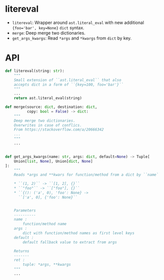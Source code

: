 # litereval

* `litereval`: Wrapper around `ast.literal_eval` with new additional `{foo='bar', key=None}` `dict` syntax.
* `merge`: Deep merge two dictionaries.
* `get_args_kwargs`: Read `*args` and `*kwargs` from `dict` by key.


# API

```py
def litereval(string: str):
    """
    Small extension of ``ast.literal_eval`` that also
    accepts dict in a form of ``{key=100, foo='bar'}``
    """
    ...
    return ast.literal_eval(string)
```

```py
def merge(source: dict, destination: dict,
          copy: bool = False) -> dict:
    """
    Deep merge two dictionaries.
    Overwrites in case of conflics.
    From https://stackoverflow.com/a/20666342
    ...
    """
    ...
    
```


```py
def get_args_kwargs(name: str, args: dict, default=None) -> Tuple[
    Union[list, None], Union[dict, None]
]:
    """
    Reads *args and **kwars for function/method from a dict by ``name`` key.

    * ``(1, 2)`` -> ``[1, 2], {}``
    * ``"foo"`` -> ``["foo"], {}``
    * ``{(): ('a', 0), 'foo': None} ->
      ``['a', 0], {'foo': None}``


    Parameters
    ----------
    name :
        function/method name
    args :
        dict with function/method names as first level keys
    default :
        default fallback value to extract from args

    Returns
    -------
    ret :
        tuple: *args, **kwargs
    """
    ...
```
